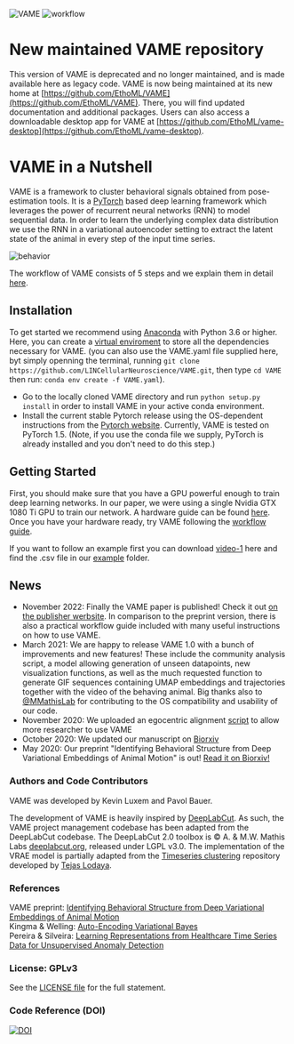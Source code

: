 ![VAME](https://github.com/LINCellularNeuroscience/VAME/blob/master/Images/VAME_Logo-1.png)
![workflow](https://github.com/LINCellularNeuroscience/VAME/blob/master/Images/workflow.png)

# New maintained VAME repository

This version of VAME is deprecated and no longer maintained, and is made available here as legacy code. VAME is now being maintained at its new home at [https://github.com/EthoML/VAME](https://github.com/EthoML/VAME). There, you will find updated documentation and additional packages. Users can also access a downloadable desktop app for VAME at [https://github.com/EthoML/vame-desktop](https://github.com/EthoML/vame-desktop).

# VAME in a Nutshell
VAME is a framework to cluster behavioral signals obtained from pose-estimation tools. It is a [PyTorch](https://pytorch.org/) based deep learning framework which leverages the power of recurrent neural networks (RNN) to model sequential data. In order to learn the underlying complex data distribution we use the RNN in a variational autoencoder setting to extract the latent state of the animal in every step of the input time series.

![behavior](https://github.com/LINCellularNeuroscience/VAME/blob/master/Images/behavior_structure_crop.gif)

The workflow of VAME consists of 5 steps and we explain them in detail [here](https://github.com/LINCellularNeuroscience/VAME/wiki/1.-VAME-Workflow).

## Installation
To get started we recommend using [Anaconda](https://www.anaconda.com/distribution/) with Python 3.6 or higher. 
Here, you can create a [virtual enviroment](https://docs.conda.io/projects/conda/en/latest/user-guide/tasks/manage-environments.html) to store all the dependencies necessary for VAME. (you can also use the VAME.yaml file supplied here, byt simply openning the terminal, running `git clone https://github.com/LINCellularNeuroscience/VAME.git`, then type `cd VAME` then run: `conda env create -f VAME.yaml`).

* Go to the locally cloned VAME directory and run `python setup.py install` in order to install VAME in your active conda environment.
* Install the current stable Pytorch release using the OS-dependent instructions from the [Pytorch website](https://pytorch.org/get-started/locally/). Currently, VAME is tested on PyTorch 1.5. (Note, if you use the conda file we supply, PyTorch is already installed and you don't need to do this step.)

## Getting Started
First, you should make sure that you have a GPU powerful enough to train deep learning networks. In our paper, we were using a single Nvidia GTX 1080 Ti GPU to train our network. A hardware guide can be found [here](https://timdettmers.com/2018/12/16/deep-learning-hardware-guide/). Once you have your hardware ready, try VAME following the [workflow guide](https://github.com/LINCellularNeuroscience/VAME/wiki/1.-VAME-Workflow).

If you want to follow an example first you can download [video-1](https://drive.google.com/file/d/1w6OW9cN_-S30B7rOANvSaR9c3O5KeF0c/view?usp=sharing) here and find the .csv file in our [example](https://github.com/LINCellularNeuroscience/VAME/tree/master/examples) folder. 

## News
* November 2022: Finally the VAME paper is published! Check it out [on the publisher werbsite](https://www.nature.com/articles/s42003-022-04080-7). In comparison to the preprint version, there is also a practical workflow guide included with many useful instructions on how to use VAME.
* March 2021: We are happy to release VAME 1.0 with a bunch of improvements and new features! These include the community analysis script, a model allowing generation of unseen datapoints, new visualization functions, as well as the much requested function to generate GIF sequences containing UMAP embeddings and trajectories together with the video of the behaving animal. Big thanks also to [@MMathisLab](https://github.com/MMathisLab) for contributing to the OS compatibility and usability of our code.
* November 2020: We uploaded an egocentric alignment [script](https://github.com/LINCellularNeuroscience/VAME/blob/master/examples/align_demo.py) to allow more researcher to use VAME
* October 2020: We updated our manuscript on [Biorxiv](https://www.biorxiv.org/content/10.1101/2020.05.14.095430v2)
* May 2020: Our preprint "Identifying Behavioral Structure from Deep Variational Embeddings of Animal Motion" is out! [Read it on Biorxiv!](https://www.biorxiv.org/content/10.1101/2020.05.14.095430v1)

### Authors and Code Contributors
VAME was developed by Kevin Luxem and Pavol Bauer.

The development of VAME is heavily inspired by [DeepLabCut](https://github.com/DeepLabCut/DeepLabCut/).
As such, the VAME project management codebase has been adapted from the DeepLabCut codebase.
The DeepLabCut 2.0 toolbox is © A. & M.W. Mathis Labs [deeplabcut.org](http:\\deeplabcut.org), released under LGPL v3.0.
The implementation of the VRAE model is partially adapted from the [Timeseries clustering](https://github.com/tejaslodaya/timeseries-clustering-vae) repository developed by [Tejas Lodaya](https://tejaslodaya.com).

### References
VAME preprint: [Identifying Behavioral Structure from Deep Variational Embeddings of Animal Motion](https://www.biorxiv.org/content/10.1101/2020.05.14.095430v2) <br/>
Kingma & Welling: [Auto-Encoding Variational Bayes](https://arxiv.org/abs/1312.6114) <br/>
Pereira & Silveira: [Learning Representations from Healthcare Time Series Data for Unsupervised Anomaly Detection](https://www.joao-pereira.pt/publications/accepted_version_BigComp19.pdf)

### License: GPLv3
See the [LICENSE file](../master/LICENSE) for the full statement.

### Code Reference (DOI)
[![DOI](https://zenodo.org/badge/254593619.svg)](https://zenodo.org/badge/latestdoi/254593619)
